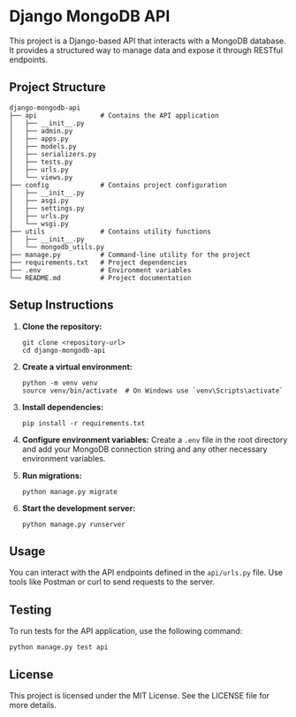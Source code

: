 # Django MongoDB API

This project is a Django-based API that interacts with a MongoDB database. It provides a structured way to manage data and expose it through RESTful endpoints.

## Project Structure

```
django-mongodb-api
├── api                # Contains the API application
│   ├── __init__.py
│   ├── admin.py
│   ├── apps.py
│   ├── models.py
│   ├── serializers.py
│   ├── tests.py
│   ├── urls.py
│   └── views.py
├── config             # Contains project configuration
│   ├── __init__.py
│   ├── asgi.py
│   ├── settings.py
│   ├── urls.py
│   └── wsgi.py
├── utils              # Contains utility functions
│   ├── __init__.py
│   └── mongodb_utils.py
├── manage.py          # Command-line utility for the project
├── requirements.txt   # Project dependencies
├── .env               # Environment variables
└── README.md          # Project documentation
```

## Setup Instructions

1. **Clone the repository:**
   ```
   git clone <repository-url>
   cd django-mongodb-api
   ```

2. **Create a virtual environment:**
   ```
   python -m venv venv
   source venv/bin/activate  # On Windows use `venv\Scripts\activate`
   ```

3. **Install dependencies:**
   ```
   pip install -r requirements.txt
   ```

4. **Configure environment variables:**
   Create a `.env` file in the root directory and add your MongoDB connection string and any other necessary environment variables.

5. **Run migrations:**
   ```
   python manage.py migrate
   ```

6. **Start the development server:**
   ```
   python manage.py runserver
   ```

## Usage

You can interact with the API endpoints defined in the `api/urls.py` file. Use tools like Postman or curl to send requests to the server.

## Testing

To run tests for the API application, use the following command:
```
python manage.py test api
```

## License

This project is licensed under the MIT License. See the LICENSE file for more details.